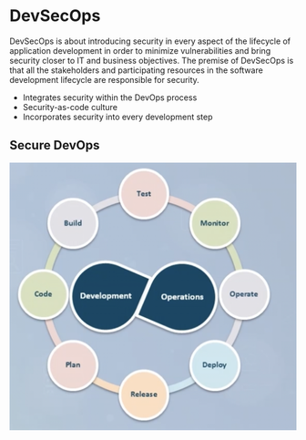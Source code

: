 # DevSecOps
DevSecOps is about introducing security in every aspect of the lifecycle of application development in order to minimize vulnerabilities and bring security closer to IT and business objectives. The premise of DevSecOps is that all the stakeholders and participating resources in the software development lifecycle are responsible for security.

* Integrates security within the DevOps process
* Security-as-code culture
* Incorporates security into every development step

## Secure DevOps
![devops-security.png](devops-security.png)
